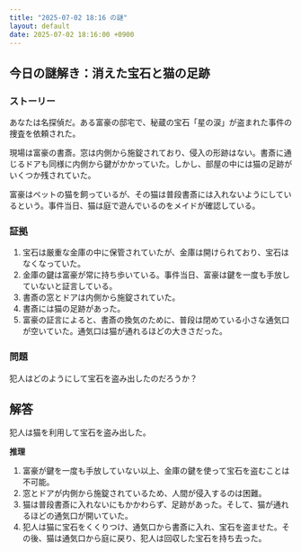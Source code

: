 ```yaml
---
title: "2025-07-02 18:16 の謎"
layout: default
date: 2025-07-02 18:16:00 +0900
---
```

## 今日の謎解き：消えた宝石と猫の足跡

### ストーリー

あなたは名探偵だ。ある富豪の邸宅で、秘蔵の宝石「星の涙」が盗まれた事件の捜査を依頼された。

現場は富豪の書斎。窓は内側から施錠されており、侵入の形跡はない。書斎に通じるドアも同様に内側から鍵がかかっていた。しかし、部屋の中には猫の足跡がいくつか残されていた。

富豪はペットの猫を飼っているが、その猫は普段書斎には入れないようにしているという。事件当日、猫は庭で遊んでいるのをメイドが確認している。

### 証拠

1.  宝石は厳重な金庫の中に保管されていたが、金庫は開けられており、宝石はなくなっていた。
2.  金庫の鍵は富豪が常に持ち歩いている。事件当日、富豪は鍵を一度も手放していないと証言している。
3.  書斎の窓とドアは内側から施錠されていた。
4.  書斎には猫の足跡があった。
5.  富豪の証言によると、書斎の換気のために、普段は閉めている小さな通気口が空いていた。通気口は猫が通れるほどの大きさだった。

### 問題

犯人はどのようにして宝石を盗み出したのだろうか？

## 解答

犯人は猫を利用して宝石を盗み出した。

**推理**

1.  富豪が鍵を一度も手放していない以上、金庫の鍵を使って宝石を盗むことは不可能。
2.  窓とドアが内側から施錠されているため、人間が侵入するのは困難。
3.  猫は普段書斎に入れないにもかかわらず、足跡があった。そして、猫が通れるほどの通気口が開いていた。
4.  犯人は猫に宝石をくくりつけ、通気口から書斎に入れ、宝石を盗ませた。その後、猫は通気口から庭に戻り、犯人は回収した宝石を持ち去った。
